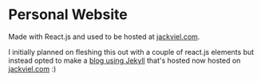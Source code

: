 # Personal Website

Made with React.js and used to be hosted at [jackviel.com](https://jackviel.com/).

I initially planned on fleshing this out with a couple of react.js elements but instead opted to make a [blog using Jekyll](https://github.com/jackviel/Personal-Blog-Jekyll) that's hosted now hosted on [jackviel.com](https://jackviel.com/) :)
